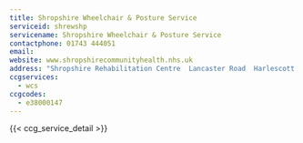 ```yaml
---
title: Shropshire Wheelchair & Posture Service
serviceid: shrewshp
servicename: Shropshire Wheelchair & Posture Service
contactphone: 01743 444051
email:
website: www.shropshirecommunityhealth.nhs.uk
address: "Shropshire Rehabilitation Centre  Lancaster Road  Harlescott  Shrewsbury  Shropshire SY1 3NJ"
ccgservices:
  - wcs
ccgcodes:
  - e38000147
---
```


{{< ccg_service_detail >}}
